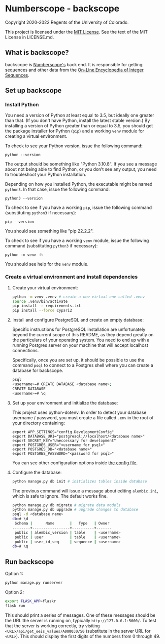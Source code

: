 # Numberscope - backscope

Copyright 2020-2022 Regents of the University of Colorado.

This project is licensed under the
[MIT License](https://opensource.org/licenses/MIT). See the text of the MIT
License in LICENSE.md.

## What is backscope?

backscope is [Numberscope's](https://numberscope.colorado.edu) back end. It is
responsible for getting sequences and other data from the [On-Line Encyclopedia
of Integer Sequences](https://oeis.org).

## Set up backscope

### Install Python

You need a version of Python at least equal to 3.5, but ideally one greater than
that. (If you don't have Python, install the latest stable version.) By
installing a version of Python greater than or equal to 3.5, you should get
the package installer for Python (`pip`) and a working `venv` module for
creating a virtual environment.

To check to see your Python version, issue the following command:

```shell
python --version
```

The output should be something like "Python 3.10.8". If you see a message about
not being able to find Python, or you don't see any output, you need to
troubleshoot your Python installation.

Depending on how you installed Python, the executable might be named `python3`.
In that case, issue the following command:

```shell
python3 --version
```

To check to see if you have a working `pip`, issue the following
command (substituting `python3` if necessary):

```shell
pip --version
```

You should see something like "pip 22.2.2".

To check to see if you have a working `venv` module, issue the following
command (substituting `python3` if necessary):

```shell
python -m venv -h
```

You should see help for the `venv` module.

### Create a virtual environment and install dependencies

1. Create your virtual environment:

   ```bash
   python -m venv .venv # create a new virtual env called .venv
   source .venv/bin/activate
   pip install -r requirements.txt
   pip install --force cypari2
   ```

2. Install and configure PostgreSQL and create an empty database:

   Specific instructions for PostgreSQL installation are unfortunately beyond
   the current scope of this README, as they depend greatly on the particulars
   of your operating system. You need to end up with a running
   Postgres server on your machine that will accept localhost connections.

   Specifically, once you are set up, it should be possible to use the command
   `psql` to connect to a Postgres shell where you can create a database for
   backscope.

   ```bash
   psql
   <username>=# CREATE DATABASE <database name>;
   CREATE DATABASE
   <username>=# \q
   ```

3. Set up your environment and initialize the database:

   This project uses python-dotenv. In order to detect your database
   username / password, you must create a file called `.env` in the root
   of your directory containing:
   ```
   export APP_SETTINGS="config.DevelopmentConfig"
   export DATABASE_URI="postgresql://localhost/<database name>"
   export SECRET_KEY="Uneccessary for development"
   export POSTGRES_USER="<username for psql>"
   export POSTGRES_DB="<database name>"
   export POSTGRES_PASSWORD="<password for psql>"
   ```
   You can see other configuration options inside
   [the config file](./flaskr/config.py).

4. Configure the database:

   ```bash
   python manage.py db init # initializes tables inside database
   ```
   
   The previous command will issue a message about editing
   `alembic.ini`, which is safe to ignore. The default works fine.

   ```bash
   python manage.py db migrate # migrate data models
   python manage.py db upgrade # upgrade changes to database
   psql -d <database name>
   db=# \d
    Schema |      Name       |   Type   | Owner
   --------+-----------------+----------+-------
    public | alembic_version | table    | <username>
    public | user            | table    | <username>
    public | user_id_seq     | sequence | <username>
   db=# \q
   ```

## Run backscope

Option 1:
```bash
python manage.py runserver
```

Option 2:
```bash
export FLASK_APP=flaskr
flask run
```

This should print a series of messages. One of these
messages should be the URL the server is running on, typically
`http://127.0.0.1:5000/`. To test that the server is working correctly,
try visiting `<URL>/api/get_oeis_values/A000030/50` (substitute in the server
URL for `<URL>`). This should display the first digits of the numbers from
0 through 49.